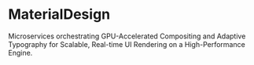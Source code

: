 # MaterialDesign
Microservices orchestrating GPU-Accelerated Compositing and Adaptive Typography for Scalable, Real-time UI Rendering on a High-Performance Engine.
